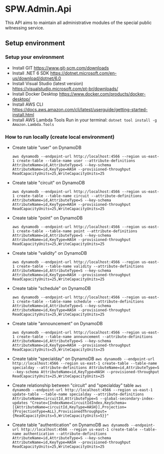 # SPW.Admin.Api

This API aims to maintain all administrative modules of the special public witnessing service.

## Setup environment

### Setup your environment

- Install GIT
  https://www.git-scm.com/downloads
- Install .NET 6 SDK
  https://dotnet.microsoft.com/en-us/download/dotnet/6.0
- Install Visual Studio (latest version)
  https://visualstudio.microsoft.com/pt-br/downloads/
- Install Docker Desktop
  https://www.docker.com/products/docker-desktop/
- Install AWS CLI
  https://docs.aws.amazon.com/cli/latest/userguide/getting-started-install.html
- Install AWS Lambda Tools
  Run in your terminal: `dotnet tool install -g Amazon.Lambda.Tools`

### How to run locally (create local environment)

- Create table "user" on DynamoDB

  `aws dynamodb --endpoint-url http://localhost:4566 --region us-east-1 create-table --table-name user --attribute-definitions AttributeName=id,AttributeType=S --key-schema AttributeName=id,KeyType=HASH --provisioned-throughput ReadCapacityUnits=25,WriteCapacityUnits=25`

- Create table "circuit" on DynamoDB

  `aws dynamodb --endpoint-url http://localhost:4566 --region us-east-1 create-table --table-name circuit --attribute-definitions AttributeName=id,AttributeType=S --key-schema AttributeName=id,KeyType=HASH --provisioned-throughput ReadCapacityUnits=25,WriteCapacityUnits=25`

- Create table "point" on DynamoDB

  `aws dynamodb --endpoint-url http://localhost:4566 --region us-east-1 create-table --table-name point --attribute-definitions AttributeName=id,AttributeType=S --key-schema AttributeName=id,KeyType=HASH --provisioned-throughput ReadCapacityUnits=25,WriteCapacityUnits=25`

- Create table "validity" on DynamoDB

  `aws dynamodb --endpoint-url http://localhost:4566 --region us-east-1 create-table --table-name validity --attribute-definitions AttributeName=id,AttributeType=S --key-schema AttributeName=id,KeyType=HASH --provisioned-throughput ReadCapacityUnits=25,WriteCapacityUnits=25`

- Create table "schedule" on DynamoDB

  `aws dynamodb --endpoint-url http://localhost:4566 --region us-east-1 create-table --table-name schedule --attribute-definitions AttributeName=id,AttributeType=S --key-schema AttributeName=id,KeyType=HASH --provisioned-throughput ReadCapacityUnits=25,WriteCapacityUnits=25`

- Create table "announcement" on DynamoDB

  `aws dynamodb --endpoint-url http://localhost:4566 --region us-east-1 create-table --table-name announcement --attribute-definitions AttributeName=id,AttributeType=S --key-schema AttributeName=id,KeyType=HASH --provisioned-throughput ReadCapacityUnits=25,WriteCapacityUnits=25`

- Create table "specialday" on DynamoDB
  `aws dynamodb --endpoint-url http://localhost:4566 --region us-east-1 create-table --table-name specialday --attribute-definitions AttributeName=id,AttributeType=S --key-schema AttributeName=id,KeyType=HASH --provisioned-throughput ReadCapacityUnits=25,WriteCapacityUnits=25`

- Create relationship between "circuit" and "specialday" table
  `aws dynamodb --endpoint-url http://localhost:4566 --region us-east-1 update-table --table-name specialday --attribute-definitions AttributeName=circuitId,AttributeType=S --global-secondary-index-updates "Create={IndexName=CircuitIdIndex,KeySchema=[{AttributeName=circuitId,KeyType=HASH}],Projection={ProjectionType=ALL},ProvisionedThroughput={ReadCapacityUnits=5,WriteCapacityUnits=5}}"`

- Create table "authentication" on DynamoDB
  `aws dynamodb --endpoint-url http://localhost:4566 --region us-east-1 create-table --table-name authentication --attribute-definitions AttributeName=id,AttributeType=S --key-schema AttributeName=id,KeyType=HASH --provisioned-throughput ReadCapacityUnits=25,WriteCapacityUnits=25`